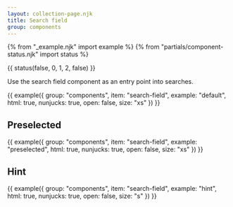 ```yaml
---
layout: collection-page.njk
title: Search field
group: components
---
```


{% from "_example.njk" import example %}
{% from "partials/component-status.njk" import status %}

{{ status(false, 0, 1, 2, false) }}

Use the search field component as an entry point into searches.

{{ example({ group: "components", item: "search-field", example: "default", html: true, nunjucks: true, open: false, size: "xs" }) }}

## Preselected

{{ example({ group: "components", item: "search-field", example: "preselected", html: true, nunjucks: true, open: false, size: "xs" }) }}

## Hint

{{ example({ group: "components", item: "search-field", example: "hint", html: true, nunjucks: true, open: false, size: "s" }) }}
